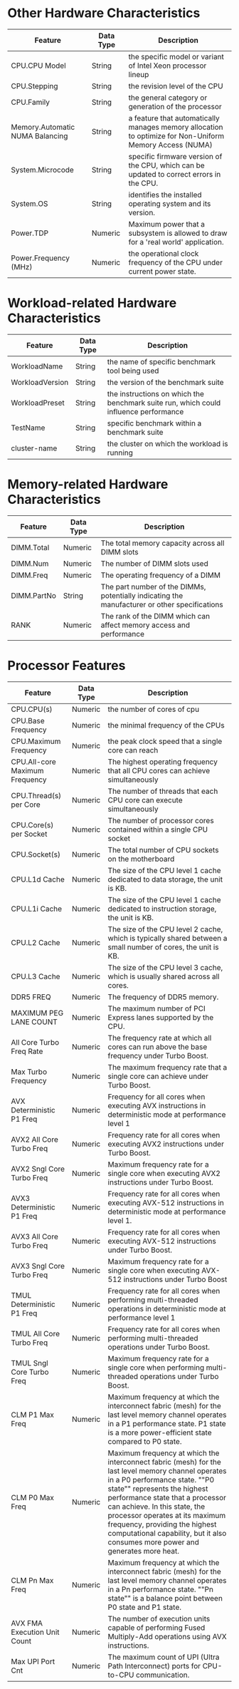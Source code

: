 


# Other Hardware Characteristics

| **Feature**                   | **Data Type** | **Description**                                                                                                                                                   |
|-------------------------------|---------------|-------------------------------------------------------------------------------------------------------------------------------------------------------------------|
| CPU.CPU Model                 | String        | the specific model or variant of Intel Xeon processor lineup                                                                                                       |
| CPU.Stepping                  | String        | the revision level of the CPU                                                                                                                                      |
| CPU.Family                    | String        | the general category or generation of the processor                                                                                                                |
| Memory.Automatic NUMA Balancing | String      | a feature that automatically manages memory allocation to optimize for Non-Uniform Memory Access (NUMA)                                                                 |
| System.Microcode              | String        | specific firmware version of the CPU, which can be updated to correct errors in the CPU.                                                                           |
| System.OS                     | String        | identifies the installed operating system and its version.                                                                                                         |
| Power.TDP                     | Numeric       | Maximum power that a subsystem is allowed to draw for a 'real world' application.                                                                                  |
| Power.Frequency (MHz)         | Numeric       | the operational clock frequency of the CPU under current power state.                                                                                              |


# Workload-related Hardware Characteristics

| **Feature**      | **Data Type** | **Description**                                                                |
|------------------|---------------|--------------------------------------------------------------------------------|
| WorkloadName     | String        | the name of specific benchmark tool being used                                 |
| WorkloadVersion  | String        | the version of the benchmark suite                                             |
| WorkloadPreset   | String        | the instructions on which the benchmark suite run, which could influence performance |
| TestName         | String        | specific benchmark within a benchmark suite                                    |
| cluster-name     | String        | the cluster on which the workload is running  |

# Memory-related Hardware Characteristics

| **Feature**      | **Data Type** | **Description**                                                                          |
|------------------|---------------|------------------------------------------------------------------------------------------|
| DIMM.Total       | Numeric       | The total memory capacity across all DIMM slots                                          |
| DIMM.Num         | Numeric       | The number of DIMM slots used                                                            |
| DIMM.Freq        | Numeric       | The operating frequency of a DIMM                                                        |
| DIMM.PartNo      | String        | The part number of the DIMMs, potentially indicating the manufacturer or other specifications |
| RANK             | Numeric       | The rank of the DIMM which can affect memory access and performance                      |

# Processor Features

| **Feature**                   | **Data Type** | **Description**                                                                                                                                                                                                                                                                                                                                                                         |
|-------------------------------|---------------|-----------------------------------------------------------------------------------------------------------------------------------------------------------------------------------------------------------------------------------------------------------------------------------------------------------------------------------------------------------------------------------------|
| CPU.CPU(s)                    | Numeric       | the number of cores of cpu                                                                                                                                                                                                                                                                                                                                                              |
| CPU.Base Frequency            | Numeric       | the minimal frequency of the CPUs                                                                                                                                                                                                                                                                                                                                                       |
| CPU.Maximum Frequency         | Numeric       | the peak clock speed that a single core can reach                                                                                                                                                                                                                                                                                                                                       |
| CPU.All-core Maximum Frequency| Numeric       | The highest operating frequency that all CPU cores can achieve simultaneously                                                                                                                                                                                                                                                                                                           |
| CPU.Thread(s) per Core        | Numeric       | The number of threads that each CPU core can execute simultaneously                                                                                                                                                                                                                                                                                                                     |
| CPU.Core(s) per Socket        | Numeric       | The number of processor cores contained within a single CPU socket                                                                                                                                                                                                                                                                                                                      |
| CPU.Socket(s)                 | Numeric       | The total number of CPU sockets on the motherboard                                                                                                                                                                                                                                                                                                                                      |
| CPU.L1d Cache                 | Numeric       | The size of the CPU level 1 cache dedicated to data storage, the unit is KB.                                                                                                                                                                                                                                                                                                            |
| CPU.L1i Cache                 | Numeric       | The size of the CPU level 1 cache dedicated to instruction storage, the unit is KB.                                                                                                                                                                                                                                                                                                     |
| CPU.L2 Cache                  | Numeric       | The size of the CPU level 2 cache, which is typically shared between a small number of cores, the unit is KB.                                                                                                                                                                                                                                                                           |
| CPU.L3 Cache                  | Numeric       | The size of the CPU level 3 cache, which is usually shared across all cores.                                                                                                                                                                                                                                                                                                            |
| DDR5 FREQ                     | Numeric       | The frequency of DDR5 memory.                                                                                                                                                                                                                                                                                                                                                           |
| MAXIMUM PEG LANE COUNT        | Numeric       | The maximum number of PCI Express lanes supported by the CPU.                                                                                                                                                                                                                                                                                                                           |
| All Core Turbo Freq Rate      | Numeric       | The frequency rate at which all cores can run above the base frequency under Turbo Boost.                                                                                                                                                                                                                                                                                               |
| Max Turbo Frequency           | Numeric       | The maximum frequency rate that a single core can achieve under Turbo Boost.                                                                                                                                                                                                                                                                                                            |
| AVX Deterministic P1 Freq     | Numeric       | Frequency for all cores when executing AVX instructions in deterministic mode at performance level 1                                                                                                                                                                                                                                                                                    |
| AVX2 All Core Turbo Freq      | Numeric       | Frequency rate for all cores when executing AVX2 instructions under Turbo Boost.                                                                                                                                                                                                                                                                                                        |
| AVX2 Sngl Core Turbo Freq     | Numeric       | Maximum frequency rate for a single core when executing AVX2 instructions under Turbo Boost.                                                                                                                                                                                                                                                                                            |
| AVX3 Deterministic P1 Freq    | Numeric       | Frequency rate for all cores when executing AVX-512 instructions in deterministic mode at performance level 1.                                                                                                                                                                                                                                                                          |
| AVX3 All Core Turbo Freq      | Numeric       | Frequency rate for all cores when executing AVX-512 instructions under Turbo Boost.                                                                                                                                                                                                                                                                                                     |
| AVX3 Sngl Core Turbo Freq     | Numeric       | Maximum frequency rate for a single core when executing AVX-512 instructions under Turbo Boost                                                                                                                                                                                                                                                                                          |
| TMUL Deterministic P1 Freq    | Numeric       | Frequency rate for all cores when performing multi-threaded operations in deterministic mode at performance level 1                                                                                                                                                                                                                                                                     |
| TMUL All Core Turbo Freq      | Numeric       | Frequency rate for all cores when performing multi-threaded operations under Turbo Boost.                                                                                                                                                                                                                                                                                               |
| TMUL Sngl Core Turbo Freq     | Numeric       | Maximum frequency rate for a single core when performing multi-threaded operations under Turbo Boost.                                                                                                                                                                                                                                                                                   |
| CLM P1 Max Freq               | Numeric       | Maximum frequency at which the interconnect fabric (mesh) for the last level memory channel operates in a P1 performance state. P1 state is a more power-efficient state compared to P0 state.                                                                                                                                                                                          |
| CLM P0 Max Freq               | Numeric       | Maximum frequency at which the interconnect fabric (mesh) for the last level memory channel operates in a P0 performance state. ""P0 state"" represents the highest performance state that a processor can achieve. In this state, the processor operates at its maximum frequency, providing the highest computational capability, but it also consumes more power and generates more heat. |
| CLM Pn Max Freq               | Numeric       | Maximum frequency at which the interconnect fabric (mesh) for the last level memory channel operates in a Pn performance state. ""Pn state"" is a balance point between P0 state and P1 state.                                                                                                                                                                                          |
| AVX FMA Execution Unit Count  | Numeric       | The number of execution units capable of performing Fused Multiply-Add operations using AVX instructions.                                                                                                                                                                                                                                                                               |
| Max UPI Port Cnt              | Numeric       | The maximum count of UPI (Ultra Path Interconnect) ports for CPU-to-CPU communication.                                                                                                                                                                                                                                                                                                  |


